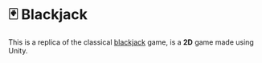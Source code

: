 # 🃏 Blackjack
This is a replica of the classical [blackjack](https://en.wikipedia.org/wiki/Blackjack) game, is a **2D** game made using Unity.
